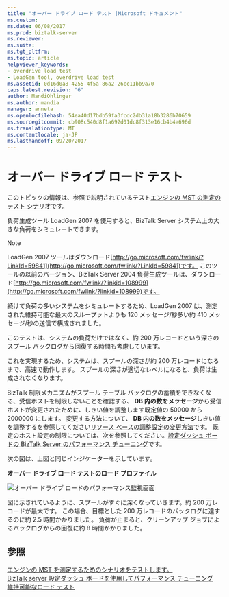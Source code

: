 ```yaml
---
title: "オーバー ドライブ ロード テスト |Microsoft ドキュメント"
ms.custom: 
ms.date: 06/08/2017
ms.prod: biztalk-server
ms.reviewer: 
ms.suite: 
ms.tgt_pltfrm: 
ms.topic: article
helpviewer_keywords:
- overdrive load test
- LoadGen tool, overdrive load test
ms.assetid: 0d16d0a8-4255-4f5a-86a2-26cc11bb9a70
caps.latest.revision: "6"
author: MandiOhlinger
ms.author: mandia
manager: anneta
ms.openlocfilehash: 54ea40d17bdb59fa3fcdc2db31a18b3286b70659
ms.sourcegitcommit: cb908c540d8f1a692d01dc8f313e16cb4b4e696d
ms.translationtype: MT
ms.contentlocale: ja-JP
ms.lasthandoff: 09/20/2017
---
```

# <a name="overdrive-load-test"></a>オーバー ドライブ ロード テスト
このトピックの情報は、参照で説明されているテスト[エンジンの MST の測定のテスト シナリオ](../core/test-scenarios-for-measuring-mst-of-the-engine.md)です。  
  
 負荷生成ツール LoadGen 2007 を使用すると、BizTalk Server システム上の大きな負荷をシミュレートできます。  
  
> [!NOTE]
>  LoadGen 2007 ツールはダウンロード[http://go.microsoft.com/fwlink/?LinkId=59841](http://go.microsoft.com/fwlink/?LinkId=59841)です。 このツールの以前のバージョン、BizTalk Server 2004 負荷生成ツールは、ダウンロード[http://go.microsoft.com/fwlink/?linkid=108999](http://go.microsoft.com/fwlink/?linkid=108999)です。  
  
 続けて負荷の多いシステムをシミュレートするため、LoadGen 2007 は、測定された維持可能な最大のスループットよりも 120 メッセージ/秒多い約 410 メッセージ/秒の送信で構成されました。  
  
 このテストは、システムの負荷だけではなく、約 200 万レコードという深さのスプール バックログから回復する時間も考慮しています。  
  
 これを実現するため、システムは、スプールの深さが約 200 万レコードになるまで、高速で動作します。 スプールの深さが適切なレベルになると、負荷は生成されなくなります。  
  
 BizTalk 制限メカニズムがスプール テーブル バックログの蓄積をできなくなる、受信ホストを制限しないことを確認する、 **DB 内の数をメッセージ**から受信ホストが変更されたために、しきい値を調整します既定値の 50000 から 2000000 にします。 変更する方法について、 **DB 内の数をメッセージ**しきい値を調整するを参照してください[リソース ベースの調整設定の変更方法](../core/how-to-modify-resource-based-throttling-settings.md)です。 既定のホスト設定の制限については、次を参照してください。[設定ダッシュ ボードの BizTalk Server のパフォーマンス チューニング](../core/using-settings-dashboard-for-biztalk-server-performance-tuning.md)です。  
  
 次の図は、上図と同じインジケーターを示しています。  
  
 **オーバー ドライブ ロード テストのロード プロファイル**  
  
 ![オーバー ドライブ ロードのパフォーマンス監視画面](../core/media/bts06-overdrive-load.gif "BTS06_Overdrive_Load")  
  
 図に示されているように、スプールがすぐに深くなっていきます。約 200 万レコードが最大です。 この場合、目標とした 200 万レコードのバックログに達するのに約 2.5 時間かかりました。 負荷が止まると、クリーンアップ ジョブによるバックログからの回復に約 8 時間かかりました。  
  
## <a name="see-also"></a>参照  
 [エンジンの MST を測定するためのシナリオをテストします。](../core/test-scenarios-for-measuring-mst-of-the-engine.md)   
 [BizTalk server 設定ダッシュ ボードを使用してパフォーマンス チューニング](../core/using-settings-dashboard-for-biztalk-server-performance-tuning.md)   
 [維持可能なロード テスト](../core/sustainable-load-test.md)